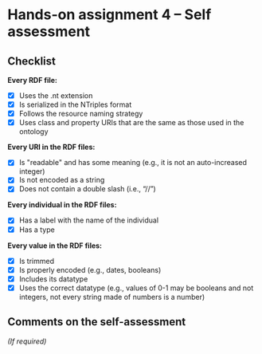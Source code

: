 # Hands-on assignment 4 – Self assessment

## Checklist

**Every RDF file:**

- [X] Uses the .nt extension
- [X] Is serialized in the NTriples format
- [X] Follows the resource naming strategy
- [X] Uses class and property URIs that are the same as those used in the ontology

**Every URI in the RDF files:**

- [X] Is "readable" and has some meaning (e.g., it is not an auto-increased integer) 
- [X] Is not encoded as a string
- [X] Does not contain a double slash (i.e., “//”)

**Every individual in the RDF files:**

- [X] Has a label with the name of the individual
- [X] Has a type

**Every value in the RDF files:**

- [X] Is trimmed
- [X] Is properly encoded (e.g., dates, booleans)
- [X] Includes its datatype
- [X] Uses the correct datatype (e.g., values of 0-1 may be booleans and not integers, not every string made of numbers is a number)

## Comments on the self-assessment
_(If required)_
